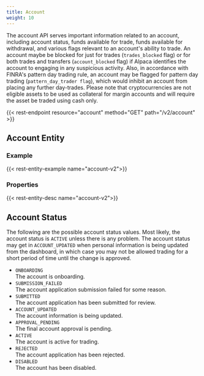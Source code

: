 ```yaml
---
title: Account
weight: 10
---
```


The account API serves important information related to an account,
including account status, funds available for trade, funds available for
withdrawal, and various flags relevant to an account's ability to trade.
An account maybe be blocked for just for trades (`trades_blocked` flag) or for both
trades and transfers (`account_blocked` flag) if Alpaca identifies the account to
engaging in any suspicious activity. Also, in accordance with FINRA's pattern day
trading rule, an account may be flagged for pattern day trading
(`pattern_day_trader flag`), which would inhibit an account from placing any
further day-trades. Please note that cryptocurrencies are not eligible assets to be
used as collateral for margin accounts and will require the asset be traded using 
cash only.

{{< rest-endpoint resource="account" method="GET" path="/v2/account" >}}

## Account Entity

### Example
{{< rest-entity-example name="account-v2">}}

### Properties
{{< rest-entity-desc name="account-v2">}}

## Account Status
The following are the possible account status values. Most likely, the
account status is `ACTIVE` unless there is any problem. The account status
may get in `ACCOUNT_UPDATED` when personal information is being updated
from the dashboard, in which case you may not be allowed trading for
a short period of time until the change is approved.

- `ONBOARDING`  
  The account is onboarding.
- `SUBMISSION_FAILED`  
  The account application submission failed for some reason.
- `SUBMITTED`  
  The account application has been submitted for review.
- `ACCOUNT_UPDATED`  
  The account information is being updated.
- `APPROVAL_PENDING`  
  The final account approval is pending.
- `ACTIVE`  
  The account is active for trading.
- `REJECTED`  
  The account application has been rejected.
- `DISABLED`  
  The account has been disabled.

